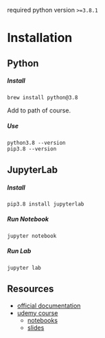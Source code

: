 required python version `>=3.8.1`

# Installation
## Python
##### Install
    brew install python@3.8
Add to path of course.
##### Use
    python3.8 --version
    pip3.8 --version

## JupyterLab
##### Install
    pip3.8 install jupyterlab
##### Run Notebook
    jupyter notebook
##### Run Lab
    jupyter lab

## Resources
  - [official documentation](https://docs.python.org/3/tutorial)
  - [udemy course](https://www.udemy.com/course/complete-python-bootcamp)
    - [notebooks](https://github.com/Pierian-Data/Complete-Python-3-Bootcamp)
    - [slides](https://drive.google.com/drive/folders/1cAM251bjoBCYF2bHfMM07MOGEgU2Q2VQ?usp=sharing)